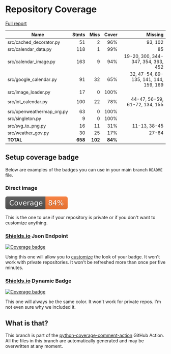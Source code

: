 # Repository Coverage

[Full report](https://htmlpreview.github.io/?https://github.com/andgineer/docker-iot-calendar/blob/python-coverage-comment-action-data/htmlcov/index.html)

| Name                       |    Stmts |     Miss |   Cover |   Missing |
|--------------------------- | -------: | -------: | ------: | --------: |
| src/cached\_decorator.py   |       51 |        2 |     96% |   93, 102 |
| src/calendar\_data.py      |      118 |        1 |     99% |        85 |
| src/calendar\_image.py     |      163 |        9 |     94% |19-20, 300, 344-347, 354, 363, 452 |
| src/google\_calendar.py    |       91 |       32 |     65% |32, 47-54, 89-135, 141, 144, 159, 169 |
| src/image\_loader.py       |       17 |        0 |    100% |           |
| src/iot\_calendar.py       |      100 |       22 |     78% |44-47, 56-59, 61-72, 134, 155 |
| src/openweathermap\_org.py |       63 |        0 |    100% |           |
| src/singleton.py           |        9 |        0 |    100% |           |
| src/svg\_to\_png.py        |       16 |       11 |     31% |11-13, 38-45 |
| src/weather\_gov.py        |       30 |       25 |     17% |     27-64 |
|                  **TOTAL** |  **658** |  **102** | **84%** |           |


## Setup coverage badge

Below are examples of the badges you can use in your main branch `README` file.

### Direct image

[![Coverage badge](https://raw.githubusercontent.com/andgineer/docker-iot-calendar/python-coverage-comment-action-data/badge.svg)](https://htmlpreview.github.io/?https://github.com/andgineer/docker-iot-calendar/blob/python-coverage-comment-action-data/htmlcov/index.html)

This is the one to use if your repository is private or if you don't want to customize anything.

### [Shields.io](https://shields.io) Json Endpoint

[![Coverage badge](https://img.shields.io/endpoint?url=https://raw.githubusercontent.com/andgineer/docker-iot-calendar/python-coverage-comment-action-data/endpoint.json)](https://htmlpreview.github.io/?https://github.com/andgineer/docker-iot-calendar/blob/python-coverage-comment-action-data/htmlcov/index.html)

Using this one will allow you to [customize](https://shields.io/endpoint) the look of your badge.
It won't work with private repositories. It won't be refreshed more than once per five minutes.

### [Shields.io](https://shields.io) Dynamic Badge

[![Coverage badge](https://img.shields.io/badge/dynamic/json?color=brightgreen&label=coverage&query=%24.message&url=https%3A%2F%2Fraw.githubusercontent.com%2Fandgineer%2Fdocker-iot-calendar%2Fpython-coverage-comment-action-data%2Fendpoint.json)](https://htmlpreview.github.io/?https://github.com/andgineer/docker-iot-calendar/blob/python-coverage-comment-action-data/htmlcov/index.html)

This one will always be the same color. It won't work for private repos. I'm not even sure why we included it.

## What is that?

This branch is part of the
[python-coverage-comment-action](https://github.com/marketplace/actions/python-coverage-comment)
GitHub Action. All the files in this branch are automatically generated and may be
overwritten at any moment.